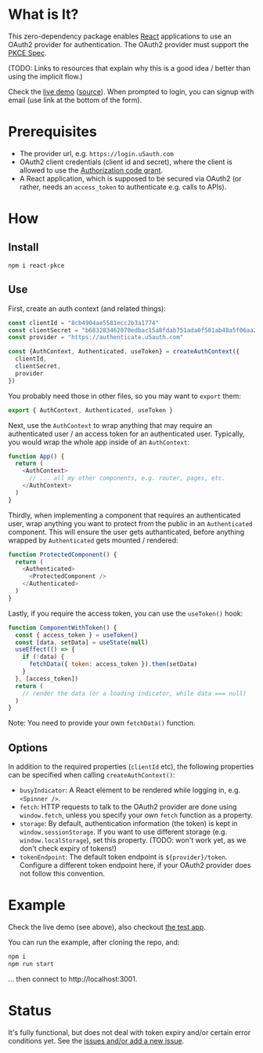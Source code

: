 # What is It?

This zero-dependency package enables [React](https://reactjs.org/) applications
to use an OAuth2 provider for
authentication. The OAuth2 provider must support the
[PKCE Spec](https://tools.ietf.org/html/rfc7636).

(TODO: Links to resources that explain why this is a good idea / better than
using the implicit flow.)

Check the [live demo](https://uber5.github.io/react-pkce-sample/)
([source](https://github.com/Uber5/react-pkce-sample)).
When prompted to login, you can signup with email (use link at the bottom of the form).

# Prerequisites

* The provider url, e.g. `https://login.u5auth.com`
* OAuth2 client credentials (client id and secret),
  where the client is allowed to use the
  [Authorization code grant](https://tools.ietf.org/html/rfc6749#section-4.1).
* A React application, which is supposed to be secured via OAuth2 (or
  rather, needs an `access_token` to authenticate e.g. calls to APIs).

# How

## Install

```
npm i react-pkce
```

## Use

First, create an auth context (and related things):

```js
const clientId = "8cb4904ae5581ecc2b3a1774"
const clientSecret = "b683283462070edbac15a8fdab751ada0f501ab48a5f06aa20aee3be24eac9cc"
const provider = "https://authenticate.u5auth.com"

const {AuthContext, Authenticated, useToken} = createAuthContext({
  clientId,
  clientSecret,
  provider
})
```

You probably need those in other files, so you may want to `export` them:

```js
export { AuthContext, Authenticated, useToken }
```

Next, use the `AuthContext` to wrap anything that may require
an authenticated user / an access token for an authenticated user.
Typically, you would wrap the whole app inside of an `AuthContext`:

```js
function App() {
  return (
    <AuthContext>
      // ... all my other components, e.g. router, pages, etc.
    </AuthContext>
  )
}
```

Thirdly, when implementing a component that requires an authenticated user,
wrap anything you want to protect from the public in an `Authenticated`
component. This will ensure the user gets authanticated, before anything
wrapped by `Authenticated` gets mounted / rendered:

```js
function ProtectedComponent() {
  return (
    <Authenticated>
      <ProtectedComponent />
    </Authenticated>
  )
}
```

Lastly, if you require the access token, you can use the `useToken()` hook:

```js
function ComponentWithToken() {
  const { access_token } = useToken()
  const [data, setData] = useState(null)
  useEffect(() => {
    if (!data) {
      fetchData({ token: access_token }).then(setData)
    }
  }, [access_token])
  return (
    // render the data (or a loading indicator, while data === null)
  )
}
```

Note: You need to provide your own `fetchData()` function.

## Options

In addition to the required properties (`clientId` etc), the following properties can be specified when calling `createAuthContext()`:

- `busyIndicator`: A React element to be rendered while logging in, e.g. `<Spinner />`.
- `fetch`: HTTP requests to talk to the OAuth2 provider are done using `window.fetch`, unless you specify your own `fetch` function as a property.
- `storage`: By default, authentication information (the token) is kept in `window.sessionStorage`. If you want to use different storage (e.g. `window.localStorage`), set this property. (TODO: won't work yet, as we don't check expiry of tokens!)
- `tokenEndpoint`: The default token endpoint is `${provider}/token`. Configure a different token endpoint here, if your OAuth2 provider does not follow this convention.


# Example

Check the live demo (see above), also checkout [the test app](./src/App.js).

You can run the example, after cloning the repo, and:

```bash
npm i
npm run start
```

... then connect to http://localhost:3001.


# Status

It's fully functional, but does not deal with token expiry and/or certain error conditions yet. See the
[issues and/or add a new issue](https://github.com/Uber5/react-u5auth/issues).
